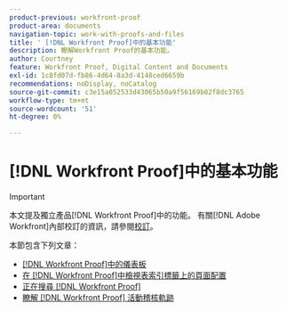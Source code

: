 ```yaml
---
product-previous: workfront-proof
product-area: documents
navigation-topic: work-with-proofs-and-files
title: ' [!DNL Workfront Proof]中的基本功能'
description: 瞭解Workfront Proof的基本功能。
author: Courtney
feature: Workfront Proof, Digital Content and Documents
exl-id: 1c8fd07d-fb86-4d64-8a3d-4148ced6659b
recommendations: noDisplay, noCatalog
source-git-commit: c3e15a052533d43065b50a9f56169b82f8dc3765
workflow-type: tm+mt
source-wordcount: '51'
ht-degree: 0%

---
```


# [!DNL Workfront Proof]中的基本功能

>[!IMPORTANT]
>
>本文提及獨立產品[!DNL Workfront Proof]中的功能。 有關[!DNL Adobe Workfront]內部校訂的資訊，請參閱[校訂](../../../review-and-approve-work/proofing/proofing.md)。

本節包含下列文章：

* [ [!DNL Workfront Proof]中的儀表板](../../../workfront-proof/wp-work-proofsfiles/basic-features/dashboard.md)
* [在 [!DNL Workfront Proof]中檢視表索引標籤上的頁面配置](../../../workfront-proof/wp-work-proofsfiles/basic-features/page-layout-view.md)
* [正在搜尋 [!DNL Workfront Proof]](../../../workfront-proof/wp-work-proofsfiles/basic-features/search.md)
* [瞭解 [!DNL Workfront Proof] 活動稽核軌跡](../../../workfront-proof/wp-work-proofsfiles/basic-features/activity-audit-trail.md)

